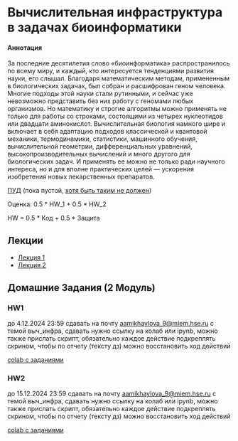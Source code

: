 # Вычислительная инфраструктура в задачах биоинформатики

#### Аннотация
За последние десятилетия слово «биоинформатика» распространилось по всему миру, и каждый, кто интересуется тенденциями развития науки, его слышал. Благодаря математическим методам, примененным в биологических задачах, был собран и расшифрован геном человека. Многие подходы этой науки стали рутинными, и сейчас уже невозможно представить без них работу с геномами любых организмов. Но математику и строгие алгоритмы можно применять не только для работы со строками, состоящими из четырех нуклеотидов или двадцати аминокислот. Вычислительная биология намного шире и включает в себя адаптацию подходов классической и квантовой механики, термодинамики, статистики, машинного обучения, вычислительной геометрии, дифференциальных уравнений, высокопроизводительных вычислений и много другого для биологических задач. И применять ее можно не только ради научного интереса, но и для вполне практических целей — ускорения изобретения новых лекарственных препаратов.

[ПУД](https://www.hse.ru/edu/courses/900082126) (пока пустой, [хотя быть таким не должен](https://www.hse.ru/studyspravka/programmauchdisc))

Оценка: 0.5 * HW_1 + 0.5 * HW_2

HW = 0.5 * Код + 0.5 * Защита 

## Лекции
- [Лекция 1](https://docs.google.com/viewer?url=https://github.com/Vladm0z/HSE-Bioinformatics/raw/main/Bioinformatics/MSc/CompBio/Lec_1.pdf)
- [Лекция 2](https://docs.google.com/viewer?url=https://github.com/Vladm0z/HSE-Bioinformatics/raw/main/Bioinformatics/MSc/CompBio/Lec_2.pdf)

## Домашние Задания (2 Модуль)
### HW1
до 4.12.2024 23:59
сдавать на почту [aamikhaylova_9@miem.hse.ru](mailto:aamikhaylova_9@miem.hse.ru) с темой выч_инфра, сдавать нужно ссылку на колаб или ipynb, можно также прислать скрипт, обязательно каждое действие подкреплять скрином, чтобы по отчету (тексту дз) можно восстановить ход действий

[colab с заданиями](https://colab.research.google.com/drive/1tkrnlrXTOYf3vHXmf82n3iDFkVEVvzjZ#scrollTo=hehShsYn1Tv0)

### HW2

до 15.12.2024 23:59
сдавать на почту [aamikhaylova_9@miem.hse.ru](mailto:aamikhaylova_9@miem.hse.ru) с темой выч_инфра, сдавать нужно ссылку на колаб или ipynb, можно также прислать скрипт, обязательно каждое действие подкреплять скрином, чтобы по отчету (тексту дз) можно восстановить ход действий

[colab с заданиями](https://colab.research.google.com/drive/1Otxj9CjOuL6fOfYPI8kObIbYkVJYyf2d#scrollTo=kpdaRSP5CwdD)

